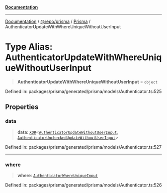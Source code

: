 [**Documentation**](../../../../../README.md)

***

[Documentation](../../../../../README.md) / [@repo/prisma](../../../README.md) / [Prisma](../README.md) / AuthenticatorUpdateWithWhereUniqueWithoutUserInput

# Type Alias: AuthenticatorUpdateWithWhereUniqueWithoutUserInput

> **AuthenticatorUpdateWithWhereUniqueWithoutUserInput** = `object`

Defined in: packages/prisma/generated/prisma/models/Authenticator.ts:525

## Properties

### data

> **data**: [`XOR`](XOR.md)\<[`AuthenticatorUpdateWithoutUserInput`](AuthenticatorUpdateWithoutUserInput.md), [`AuthenticatorUncheckedUpdateWithoutUserInput`](AuthenticatorUncheckedUpdateWithoutUserInput.md)\>

Defined in: packages/prisma/generated/prisma/models/Authenticator.ts:527

***

### where

> **where**: [`AuthenticatorWhereUniqueInput`](AuthenticatorWhereUniqueInput.md)

Defined in: packages/prisma/generated/prisma/models/Authenticator.ts:526
